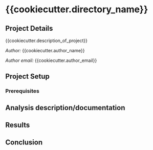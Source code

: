 # {{cookiecutter.directory_name}}

## Project Details
{{cookiecutter.description_of_project}}

*Author:* {{cookiecutter.author_name}}

*Author email:* {{cookiecutter.author_email}}

## Project Setup

### Prerequisites

## Analysis description/documentation

## Results

## Conclusion

